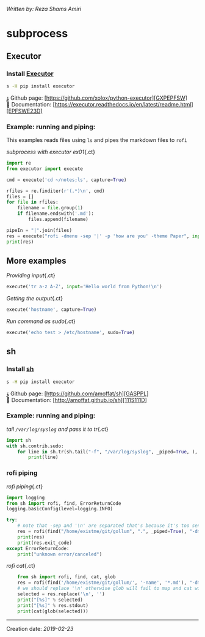 _Written by: Reza Shams Amiri_
# subprocess

## Executor

### Install [Executor][GXPEPFSW]
``` sh
s -H pip install executor
```
ﯙ Github page: [https://github.com/xolox/python-executor][GXPEPFSW]   
 Documentation: [https://executor.readthedocs.io/en/latest/readme.html][EPFSWE23D]   


### Example: running and piping:
This examples reads files using `ls` and pipes the markdown files to `rofi`

_subprocess with executor ex01_{.ct}
``` python
import re
from executor import execute

cmd = execute('cd ~/notes;ls', capture=True)

rfiles = re.finditer(r'(.*)\n', cmd)
files = []
for file in rfiles:
    filename = file.group(1)
    if filename.endswith('.md'):
        files.append(filename)

pipeIn = "|".join(files)
res = execute("rofi -dmenu -sep '|' -p 'how are you' -theme Paper", input=pipeIn, check=False, capture=True)
print(res)
```

## More examples

_Providing input_{.ct}
``` python
execute('tr a-z A-Z', input='Hello world from Python!\n')
```

_Getting the output_{.ct}
``` python
execute('hostname', capture=True)
```

_Run command as sudo_{.ct}
``` python
execute('echo test > /etc/hostname', sudo=True)
```

## sh
### Install [sh][GASPPL]
``` sh
s -H pip install executor
```
ﯙ Github page: [https://github.com/amoffat/sh][GASPPL]   
 Documentation: [http://amoffat.github.io/sh][111S111D]   

### Example: running and piping:
_tail `/var/log/syslog` and pass it to tr_{.ct}
``` python
import sh
with sh.contrib.sudo:
    for line in sh.tr(sh.tail("-f", "/var/log/syslog", _piped=True, ), "[:upper:]", "[:lower:]", _iter=True):
        print(line)
```
### rofi piping
_rofi piping_{.ct}
``` python
import logging
from sh import rofi, find, ErrorReturnCode
logging.basicConfig(level=logging.INFO)

try:
    # note that -sep and '\n' are separated that's because it's too sensitive
    res = rofi(find("/home/existme/git/gollum", ".", _piped=True), "-dmenu", "-sep", '\n')
    print(res)
    print(res.exit_code)
except ErrorReturnCode:
    print("unknown error/canceled")
```
_rofi cat_{.ct}
``` python
    from sh import rofi, find, cat, glob
    res = rofi(find('/home/existme/git/gollum/', '-name', '*.md'), "-dmenu", "-sep", '\n')
    # we should replace '\n' otherwise glob will fail to map and cat will fail too
    selected = res.replace('\n', '')
    print("[%s]" % selected)
    print("[%s]" % res.stdout)
    print(cat(glob(selected)))

```


* * *
Creation date: _2019-02-23_


[GXPEPFSW]: https://github.com/xolox/python-executor
[EPFSWE23D]: https://executor.readthedocs.io/en/latest/readme.html
[GASPPL]: https://github.com/amoffat/sh
[111S111D]: http://amoffat.github.io/sh